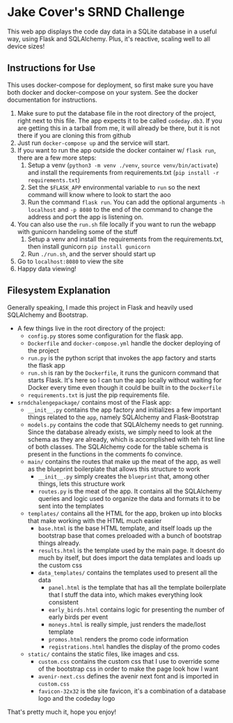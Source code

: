 # Jake Cover's SRND Challenge

This web app displays the code day data in a SQLite database in a useful way, using Flask and SQLAlchemy. Plus, it's reactive, scaling well to all device sizes!

## Instructions for Use

This uses docker-compose for deployment, so first make sure you have both docker and docker-compose on your system. See the docker documentation for instructions.

1. Make sure to put the database file in the root directory of the project, right next to this file. The app expects it to be called `codeday.db3`. If you are getting this in a tarball from me, it will already be there, but it is not there if you are cloning this from github
2. Just run `docker-compose up` and the service will start. 
3. If you want to run the app outside the docker container w/ `flask run`, there are a few more steps:
    1. Setup a venv (`python3 -m venv ./venv`, `source venv/bin/activate`) and install the requirements from requirements.txt (`pip install -r requirements.txt`)
    2. Set the `$FLASK_APP` environmental variable to `run` so the next command will know where to look to start the aoo
    3. Run the command `flask run`. You can add the optional arguments `-h localhost` and `-p 8080` to the end of the command to change the address and port the app is listening on.  
4. You can also use the `run.sh` file locally if you want to run the webapp with gunicorn handeling some of the stuff
    1. Setup a venv and install the requirements from the requirements.txt, then install gunicorn `pip install gunicorn`
    2. Run `./run.sh`, and the server should start up
5. Go to `localhost:8080` to view the site
6. Happy data viewing!


## Filesystem Explanation

Generally speaking, I made this project in Flask and heavily used SQLAlchemy and Bootstrap.

* A few things live in the root directory of the project: 
    * `config.py` stores some configuration for the flask app. 
    * `Dockerfile` and `docker-compose.yml` handle the docker deploying of the project
    * `run.py` is the python script that invokes the app factory and starts the flask app
    * `run.sh` is ran by the `Dockerfile`, it runs the gunicorn command that starts Flask. It's here so I can tun the app locally without waiting for Docker every time even though it could be built in to the `Dockerfile`
    * `requirements.txt` is just the pip requirements file.
* `srndchalengepackage/` contains most of the Flask app:
    * `__init__.py` contains the app factory and initializes a few important things related to the `app`, namely SQLAlchemy and Flask-Bootstrap
    * `models.py` contains the code that SQLAlchemy needs to get running. Since the database already exists, we simply need to look at the schema as they are already, which is accomplished with teh first line of both classes. The SQLAlchemy code for the table schema is present in the functions in the comments fo convince.
    * `main/` contains the routes that make up the meat of the app, as well as the blueprint boilerplate that allows this structure to work
        * `__init__.py` simply creates the `blueprint` that, among other things, lets this structure work
        * `routes.py` is the meat of the app. It contains all the SQLAlchemy queries and logic used to organize the data and formats it to be sent into the templates
    * `templates/` contains all the HTML for the app, broken up into blocks that make working with the HTML much easier
        * `base.html` is the base HTML template, and itself loads up the bootstrap base that comes preloaded with a bunch of bootstrap things already.
        * `results.html` is the template used by the main page. It doesnt do much by itself, but does import the data templates and loads up the custom css
        * `data_templates/` contains the templates used to present all the data
            * `panel.html` is the template that has all the template boilerplate that I stuff the data into, which makes everything look consistent
            * `early_birds.html` contains logic for presenting the number of early birds per event
            * `moneys.html` is really simple, just renders the made/lost template
            * `promos.html` renders the promo code information
            * `registrations.html` handles the display of the promo codes
    * `static/` contains the static files, like images and css.
        * `custom.css` contains the custom css that I use to override some of the bootstrap css in order to make the page look how I want
        * `avenir-next.css` defines the avenir next font and is imported in `custom.css`
        * `favicon-32x32` is the site favicon, it's a combination of a database logo and the codeday logo

That's pretty much it, hope you enjoy!
